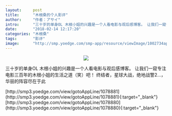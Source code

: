 ```yaml
---
layout:     post
title:      "木根桑的个人影评"
author:     "作者：アサイ"
intro:      "三十岁的单身OL 木根小姐的兴趣是一个人看电影与观后感博客。 让我们一窥专注电影三百年的木根小姐的生活之道（笑）吧！ 终结者，星球大战，绝地战警2…，华丽的阵容尽在于此"
date:       "2018-02-14 12:17:20"
categories: "木根桑"
tags:       "影评"
image:      "http://smp.yoedge.com/smp-app/resource/viewImage/1002734appline.png"
---
```

<div style="text-align: center">
<p><img src="http://smp.yoedge.com/smp-app/resource/viewImage/1002734appline.png"/></p>
</div>
<p class="post-meta">
<span>三十岁的单身OL 木根小姐的兴趣是一个人看电影与观后感博客。 让我们一窥专注电影三百年的木根小姐的生活之道（笑）吧！ 终结者，星球大战，绝地战警2…，华丽的阵容尽在于此</span>
</p>
[http://smp3.yoedge.com/view/gotoAppLine/1078881](http://smp3.yoedge.com/view/gotoAppLine/1078881){:target="_blank"}
[http://smp3.yoedge.com/view/gotoAppLine/1078880](http://smp3.yoedge.com/view/gotoAppLine/1078880){:target="_blank"}


